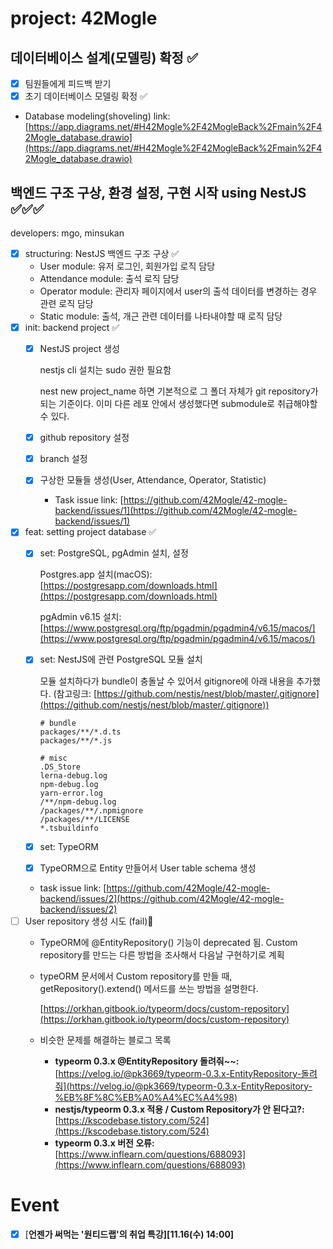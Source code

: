 # project: 42Mogle

## 데이터베이스 설계(모델링) 확정 ✅

- [x]  팀원들에게 피드백 받기
- [x]  초기 데이터베이스 모델링 확정 ✅
- Database modeling(shoveling) link: [https://app.diagrams.net/#H42Mogle%2F42MogleBack%2Fmain%2F42Mogle_database.drawio](https://app.diagrams.net/#H42Mogle%2F42MogleBack%2Fmain%2F42Mogle_database.drawio)

## 백엔드 구조 구상, 환경 설정, 구현 시작 using NestJS ✅✅✅

developers: mgo, minsukan

- [x]  structuring: NestJS 백엔드 구조 구상 ✅
    - User module: 유저 로그인, 회원가입 로직 담당
    - Attendance module: 출석 로직 담당
    - Operator module: 관리자 페이지에서 user의 출석 데이터를 변경하는 경우 관련 로직 담당
    - Static module: 출석, 개근 관련 데이터를 나타내야할 때 로직 담당
- [x]  init: backend project ✅
    - [x]  NestJS project 생성
        
        nestjs cli 설치는 sudo 권한 필요함
        
        nest new project_name 하면 기본적으로 그 폴더 자체가 git repository가 되는 기준이다. 이미 다른 레포 안에서 생성했다면 submodule로 취급해야할 수 있다.
        
    - [x]  github repository 설정
    - [x]  branch 설정
    - [x]  구상한 모듈들 생성(User, Attendance, Operator, Statistic)
        - Task issue link: [https://github.com/42Mogle/42-mogle-backend/issues/1](https://github.com/42Mogle/42-mogle-backend/issues/1)
- [x]  feat: setting project database ✅
    - [x]  set: PostgreSQL, pgAdmin 설치, 설정
        
        Postgres.app 설치(macOS): [https://postgresapp.com/downloads.html](https://postgresapp.com/downloads.html)
        
        pgAdmin v6.15 설치: [https://www.postgresql.org/ftp/pgadmin/pgadmin4/v6.15/macos/](https://www.postgresql.org/ftp/pgadmin/pgadmin4/v6.15/macos/)
        
    - [x]  set: NestJS에 관련 PostgreSQL 모듈 설치
        
        모듈 설치하다가 bundle이 충돌날 수 있어서 gitignore에 아래 내용을 추가했다. (참고링크: [https://github.com/nestjs/nest/blob/master/.gitignore](https://github.com/nestjs/nest/blob/master/.gitignore))
        
        ```
        # bundle
        packages/**/*.d.ts
        packages/**/*.js
        
        # misc
        .DS_Store
        lerna-debug.log
        npm-debug.log
        yarn-error.log
        /**/npm-debug.log
        /packages/**/.npmignore
        /packages/**/LICENSE
        *.tsbuildinfo
        ```
        
    - [x]  set: TypeORM
    - [x]  TypeORM으로 Entity 만들어서 User table schema 생성
    - task issue link: [https://github.com/42Mogle/42-mogle-backend/issues/2](https://github.com/42Mogle/42-mogle-backend/issues/2)
- [ ]  User repository 생성 시도 (fail)💪
    - TypeORM에 @EntityRepository() 기능이 deprecated 됨. Custom repository를 만드는 다른 방법을 조사해서 다음날 구현하기로 계획
    - typeORM 문서에서 Custom repository를 만들 때, getRepository().extend() 메서드를 쓰는 방법을 설명한다.
        
        [https://orkhan.gitbook.io/typeorm/docs/custom-repository](https://orkhan.gitbook.io/typeorm/docs/custom-repository)
        
    - 비슷한 문제를 해결하는 블로그 목록
        - ****typeorm 0.3.x @EntityRepository 돌려줘~~:**** [https://velog.io/@pk3669/typeorm-0.3.x-EntityRepository-돌려줘](https://velog.io/@pk3669/typeorm-0.3.x-EntityRepository-%EB%8F%8C%EB%A0%A4%EC%A4%98)
        - **nestjs/typeorm 0.3.x 적용 / Custom Repository가 안 된다고?:** [https://kscodebase.tistory.com/524](https://kscodebase.tistory.com/524)
        - ****typeorm 0.3.x 버전 오류:**** [https://www.inflearn.com/questions/688093](https://www.inflearn.com/questions/688093)

# Event

- [x]  [**언젠가 써먹는 '원티드랩'의 취업 특강][11.16(수) 14:00]**
